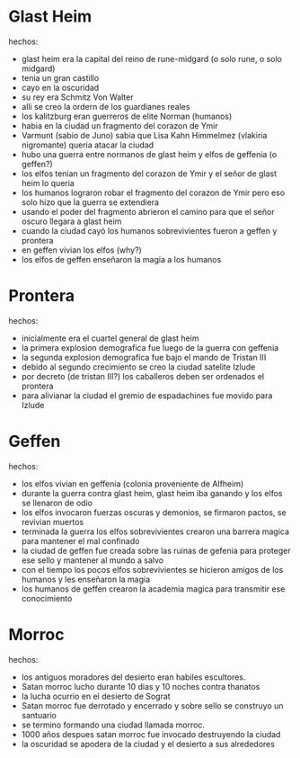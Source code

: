 # Glast Heim

hechos:

- glast heim era la capital del reino de rune-midgard (o solo rune, o solo midgard)
- tenia un gran castillo
- cayo en la oscuridad
- su rey era Schmitz Von Walter
- alli se creo la ordern de los guardianes reales
- los kalitzburg eran guerreros de elite Norman (humanos)
- habia en la ciudad un fragmento del corazon de Ymir 
- Varmunt (sabio de Juno) sabia que Lisa Kahn Himmelmez (vlakiria nigromante) queria atacar la ciudad
- hubo una guerra entre normanos de glast heim y elfos de geffenia (o geffen?)
- los elfos tenian un fragmento del corazon de Ymir y el señor de glast heim lo queria
- los humanos lograron robar el fragmento del corazon de Ymir pero eso solo hizo que la guerra se extendiera
- usando el poder del fragmento abrieron el camino para que el señor oscuro llegara a glast heim 
- cuando la ciudad cayó los humanos sobrevivientes fueron a geffen y prontera
- en geffen vivian los elfos (why?)
- los elfos de geffen enseñaron la magia a los humanos

# Prontera

hechos:

- inicialmente era el cuartel general de glast heim
- la primera explosion demografica fue luego de la guerra con geffenia
- la segunda explosion demografica fue bajo el mando de Tristan III
- debido al segundo crecimiento se creo la ciudad satelite Izlude
- por decreto (de tristan III?) los caballeros deben ser ordenados el prontera
- para alivianar la ciudad el gremio de espadachines fue movido para Izlude

# Geffen

hechos:
- los elfos vivian en geffenia (colonia proveniente de Alfheim)
- durante la guerra contra glast heim, glast heim iba ganando y los elfos se llenaron de odio
- los elfos invocaron fuerzas oscuras y demonios, se firmaron pactos, se revivian muertos
- terminada la guerra los elfos sobrevivientes crearon una barrera magica para mantener el mal confinado
- la ciudad de geffen fue creada sobre las ruinas de gefenia para proteger ese sello y mantener al mundo a salvo
- con el tiempo los pocos elfos sobrevivientes se hicieron amigos de los humanos y les enseñaron la magia
- los humanos de geffen crearon la academia magica para transmitir ese conocimiento

# Morroc

hechos:
- los antiguos moradores del desierto eran habiles escultores.
- Satan morroc lucho durante 10 dias y 10 noches contra thanatos
- la lucha ocurrio en el desierto de Sograt 
- Satan morroc fue derrotado y encerrado y sobre sello se construyo un santuario
- se termino formando una ciudad llamada morroc.
- 1000 años despues satan morroc fue invocado destruyendo la ciudad
- la oscuridad se apodera de la ciudad y el desierto a sus alrededores
